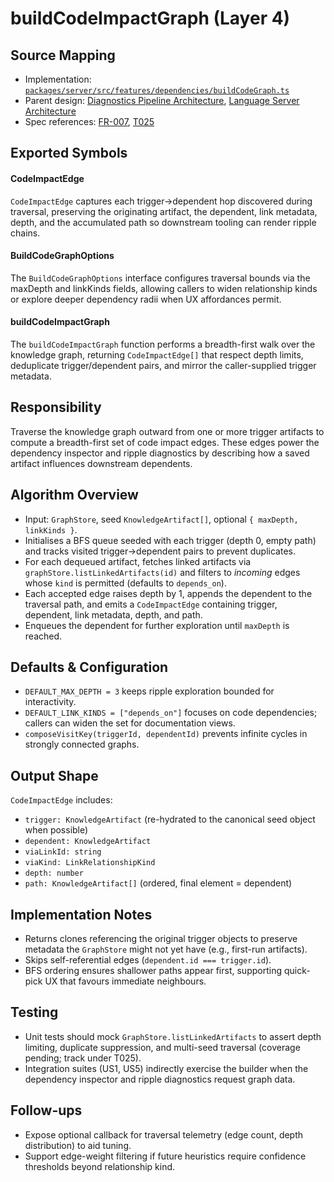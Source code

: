 # buildCodeImpactGraph (Layer 4)

## Source Mapping
- Implementation: [`packages/server/src/features/dependencies/buildCodeGraph.ts`](../../../packages/server/src/features/dependencies/buildCodeGraph.ts)
- Parent design: [Diagnostics Pipeline Architecture](../../layer-3/diagnostics-pipeline.mdmd.md), [Language Server Architecture](../../layer-3/language-server-architecture.mdmd.md)
- Spec references: [FR-007](../../../specs/001-link-aware-diagnostics/spec.md#functional-requirements), [T025](../../../specs/001-link-aware-diagnostics/tasks.md)

## Exported Symbols

#### CodeImpactEdge
`CodeImpactEdge` captures each trigger→dependent hop discovered during traversal, preserving the originating artifact, the dependent, link metadata, depth, and the accumulated path so downstream tooling can render ripple chains.

#### BuildCodeGraphOptions
The `BuildCodeGraphOptions` interface configures traversal bounds via the maxDepth and linkKinds fields, allowing callers to widen relationship kinds or explore deeper dependency radii when UX affordances permit.

#### buildCodeImpactGraph
The `buildCodeImpactGraph` function performs a breadth-first walk over the knowledge graph, returning `CodeImpactEdge[]` that respect depth limits, deduplicate trigger/dependent pairs, and mirror the caller-supplied trigger metadata.

## Responsibility
Traverse the knowledge graph outward from one or more trigger artifacts to compute a breadth-first set of code impact edges. These edges power the dependency inspector and ripple diagnostics by describing how a saved artifact influences downstream dependents.

## Algorithm Overview
- Input: `GraphStore`, seed `KnowledgeArtifact[]`, optional `{ maxDepth, linkKinds }`.
- Initialises a BFS queue seeded with each trigger (depth 0, empty path) and tracks visited trigger→dependent pairs to prevent duplicates.
- For each dequeued artifact, fetches linked artifacts via `graphStore.listLinkedArtifacts(id)` and filters to *incoming* edges whose `kind` is permitted (defaults to `depends_on`).
- Each accepted edge raises depth by 1, appends the dependent to the traversal path, and emits a `CodeImpactEdge` containing trigger, dependent, link metadata, depth, and path.
- Enqueues the dependent for further exploration until `maxDepth` is reached.

## Defaults & Configuration
- `DEFAULT_MAX_DEPTH = 3` keeps ripple exploration bounded for interactivity.
- `DEFAULT_LINK_KINDS = ["depends_on"]` focuses on code dependencies; callers can widen the set for documentation views.
- `composeVisitKey(triggerId, dependentId)` prevents infinite cycles in strongly connected graphs.

## Output Shape
`CodeImpactEdge` includes:
- `trigger: KnowledgeArtifact` (re-hydrated to the canonical seed object when possible)
- `dependent: KnowledgeArtifact`
- `viaLinkId: string`
- `viaKind: LinkRelationshipKind`
- `depth: number`
- `path: KnowledgeArtifact[]` (ordered, final element = dependent)

## Implementation Notes
- Returns clones referencing the original trigger objects to preserve metadata the `GraphStore` might not yet have (e.g., first-run artifacts).
- Skips self-referential edges (`dependent.id === trigger.id`).
- BFS ordering ensures shallower paths appear first, supporting quick-pick UX that favours immediate neighbours.

## Testing
- Unit tests should mock `GraphStore.listLinkedArtifacts` to assert depth limiting, duplicate suppression, and multi-seed traversal (coverage pending; track under T025).
- Integration suites (US1, US5) indirectly exercise the builder when the dependency inspector and ripple diagnostics request graph data.

## Follow-ups
- Expose optional callback for traversal telemetry (edge count, depth distribution) to aid tuning.
- Support edge-weight filtering if future heuristics require confidence thresholds beyond relationship kind.
